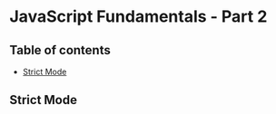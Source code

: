 # JavaScript Fundamentals - Part 2

## Table of contents
* [Strict Mode](#strict-mode)

## Strict Mode
